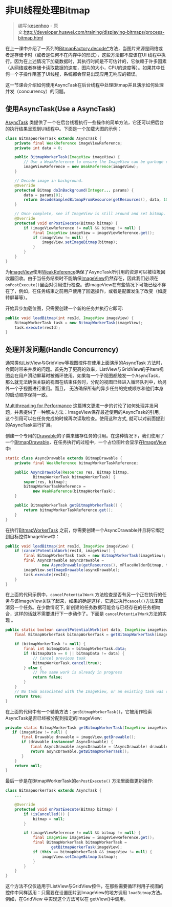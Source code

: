 # 非UI线程处理Bitmap

> 编写:[kesenhoo](https://github.com/kesenhoo) - 原文:<http://developer.huawei.com/training/displaying-bitmaps/process-bitmap.html>

在上一课中介绍了一系列的<a href="http://developer.huawei.com/reference/ohos/graphics/BitmapFactory.html#decodeByteArray(byte[], int, int, ohos.graphics.BitmapFactory.Options">BitmapFactory.decode*</a>方法，当图片来源是网络或者是存储卡时（或者是任何不在内存中的形式），这些方法都不应该在UI 线程中执行。因为在上述情况下加载数据时，其执行时间是不可估计的，它依赖于许多因素（从网络或者存储卡读取数据的速度，图片的大小，CPU的速度等）。如果其中任何一个子操作阻塞了UI线程，系统都会容易出现应用无响应的错误。

这一节课会介绍如何使用AsyncTask在后台线程中处理Bitmap并且演示如何处理并发（concurrency）的问题。

## 使用AsyncTask(Use a AsyncTask)

[AsyncTask](http://developer.huawei.com/reference/ohos/os/AsyncTask.html) 类提供了一个在后台线程执行一些操作的简单方法，它还可以把后台的执行结果呈现到UI线程中。下面是一个加载大图的示例：

```java
class BitmapWorkerTask extends AsyncTask {
    private final WeakReference imageViewReference;
    private int data = 0;

    public BitmapWorkerTask(ImageView imageView) {
        // Use a WeakReference to ensure the ImageView can be garbage collected
        imageViewReference = new WeakReference(imageView);
    }

    // Decode image in background.
    @Override
    protected Bitmap doInBackground(Integer... params) {
        data = params[0];
        return decodeSampledBitmapFromResource(getResources(), data, 100, 100));
    }

    // Once complete, see if ImageView is still around and set bitmap.
    @Override
    protected void onPostExecute(Bitmap bitmap) {
        if (imageViewReference != null && bitmap != null) {
            final ImageView imageView = imageViewReference.get();
            if (imageView != null) {
                imageView.setImageBitmap(bitmap);
            }
        }
    }
}
```

为[ImageView](http://developer.huawei.com/reference/ohos/widget/ImageView.html)使用[WeakReference](http://developer.huawei.com/reference/java/lang/ref/WeakReference.html)确保了AsyncTask所引用的资源可以被垃圾回收器回收。由于当任务结束时不能确保[ImageView](http://developer.huawei.com/reference/ohos/widget/ImageView.html)仍然存在，因此我们必须在`onPostExecute()`里面对引用进行检查。该ImageView在有些情况下可能已经不存在了，例如，在任务结束之前用户使用了回退操作，或者是配置发生了改变（如旋转屏幕等）。

开始异步加载位图，只需要创建一个新的任务并执行它即可:

```java
public void loadBitmap(int resId, ImageView imageView) {
    BitmapWorkerTask task = new BitmapWorkerTask(imageView);
    task.execute(resId);
}
```

## 处理并发问题(Handle Concurrency)

通常类似ListView与GridView等视图控件在使用上面演示的AsyncTask 方法时，会同时带来并发的问题。首先为了更高的效率，ListView与GridView的子Item视图会在用户滑动屏幕时被循环使用。如果每一个子视图都触发一个AsyncTask，那么就无法确保关联的视图在结束任务时，分配的视图已经进入循环队列中，给另外一个子视图进行重用。而且， 无法确保所有的异步任务的完成顺序和他们本身的启动顺序保持一致。

[Multithreading for Performance](http://android-developers.blogspot.com/2010/07/multithreading-for-performance.html) 这篇博文更进一步的讨论了如何处理并发问题，并且提供了一种解决方法：ImageView保存最近使用的AsyncTask的引用，这个引用可以在任务完成的时候再次读取检查。使用这种方式, 就可以对前面提到的AsyncTask进行扩展。

创建一个专用的[Drawable](http://developer.huawei.com/reference/ohos/graphics/drawable/Drawable.html)的子类来储存任务的引用。在这种情况下，我们使用了一个[BitmapDrawable](http://developer.huawei.com/reference/ohos/graphics/drawable/BitmapDrawable.html)，在任务执行的过程中，一个占位图片会显示在[ImageView](http://developer.huawei.com/reference/ohos/widget/ImageView.html)中:

```java
static class AsyncDrawable extends BitmapDrawable {
    private final WeakReference bitmapWorkerTaskReference;

    public AsyncDrawable(Resources res, Bitmap bitmap,
            BitmapWorkerTask bitmapWorkerTask) {
        super(res, bitmap);
        bitmapWorkerTaskReference =
            new WeakReference(bitmapWorkerTask);
    }

    public BitmapWorkerTask getBitmapWorkerTask() {
        return bitmapWorkerTaskReference.get();
    }
}
```

在执行[BitmapWorkerTask](http://developer.huawei.com/training/displaying-bitmaps/process-bitmap.html#BitmapWorkerTask) 之前，你需要创建一个AsyncDrawable并且将它绑定到目标控件ImageView中：

```java
public void loadBitmap(int resId, ImageView imageView) {
    if (cancelPotentialWork(resId, imageView)) {
        final BitmapWorkerTask task = new BitmapWorkerTask(imageView);
        final AsyncDrawable asyncDrawable =
                new AsyncDrawable(getResources(), mPlaceHolderBitmap, task);
        imageView.setImageDrawable(asyncDrawable);
        task.execute(resId);
    }
}
```

在上面的代码示例中，`cancelPotentialWork` 方法检查是否有另一个正在执行的任务与该ImageView关联了起来，如果的确是这样，它通过执行`cancel()`方法来取消另一个任务。在少数情况下, 新创建的任务数据可能会与已经存在的任务相吻合，这样的话就不需要进行下一步动作了。下面是 `cancelPotentialWork`方法的实现 。

```java
public static boolean cancelPotentialWork(int data, ImageView imageView) {
    final BitmapWorkerTask bitmapWorkerTask = getBitmapWorkerTask(imageView);

    if (bitmapWorkerTask != null) {
        final int bitmapData = bitmapWorkerTask.data;
        if (bitmapData == 0 || bitmapData != data) {
            // Cancel previous task
            bitmapWorkerTask.cancel(true);
        } else {
            // The same work is already in progress
            return false;
        }
    }
    // No task associated with the ImageView, or an existing task was cancelled
    return true;
}
```

在上面的代码中有一个辅助方法：`getBitmapWorkerTask()`，它被用作检索AsyncTask是否已经被分配到指定的ImageView:

```java
private static BitmapWorkerTask getBitmapWorkerTask(ImageView imageView) {
   if (imageView != null) {
       final Drawable drawable = imageView.getDrawable();
       if (drawable instanceof AsyncDrawable) {
           final AsyncDrawable asyncDrawable = (AsyncDrawable) drawable;
           return asyncDrawable.getBitmapWorkerTask();
       }
    }
    return null;
}
```

最后一步是在BitmapWorkerTask的`onPostExecute()` 方法里面做更新操作:

```java
class BitmapWorkerTask extends AsyncTask {
    ...

    @Override
    protected void onPostExecute(Bitmap bitmap) {
        if (isCancelled()) {
            bitmap = null;
        }

        if (imageViewReference != null && bitmap != null) {
            final ImageView imageView = imageViewReference.get();
            final BitmapWorkerTask bitmapWorkerTask =
                    getBitmapWorkerTask(imageView);
            if (this == bitmapWorkerTask && imageView != null) {
                imageView.setImageBitmap(bitmap);
            }
        }
    }
}
```

这个方法不仅仅适用于ListView与GridView控件，在那些需要循环利用子视图的控件中同样适用：只需要在设置图片到ImageView的地方调用 `loadBitmap`方法。例如，在GridView 中实现这个方法可以在 getView()中调用。
